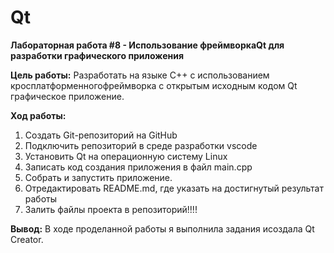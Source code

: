 # Qt
**Лабораторная работа #8 -  Использование фреймворкаQt для разработки графического приложения**

**Цель работы:**  Разработать на языке C++ с использованием кросплатформенногофреймворка с
открытым исходным кодом Qt графическое приложение.

**Ход работы:**

1.	Создать Git-репозиторий на GitHub
2.	Подключить репозиторий в среде разработки vscode
3.	Установить Qt на операционную систему Linux
4.	Записать код создания приложения в файл main.cpp
5.	Собрать и запустить приложение.
6.	Отредактировать README.md, где указать на достигнутый результат работы
7.	Залить файлы проекта в репозиторий!!!!

**Вывод:** В ходе проделанной работы я выполнила задания исоздала Qt Creator. 
